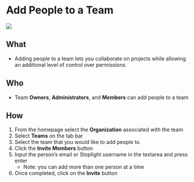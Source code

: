 # Add People to a Team 

![](../../assets/gifs/team-member-remove.gif)

## What 

* Adding people to a team lets you collaborate on projects while allowing an additional level of control over permissions.

## Who 

* Team **Owners**, **Administrators**, and **Members** can add people to a team 

## How

1. From the homepage select the **Organization** associated with the team 
2. Select **Teams** on the tab bar
3. Select the team that you would like to add people to.
4. Click the **Invite Members** button
5. Input the person’s email or Stoplight username in the textarea and press enter 
    * Note: you can add more than one person at a time
6. Once completed, click on the **Invite** button
